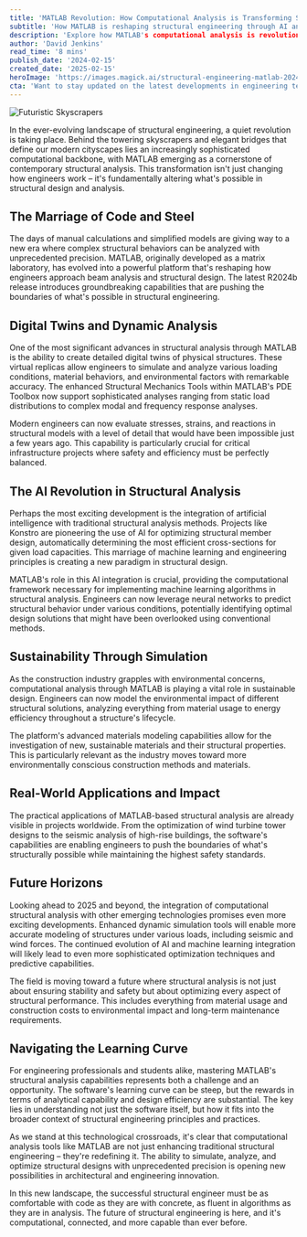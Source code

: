 ```yaml
---
title: 'MATLAB Revolution: How Computational Analysis is Transforming Structural Engineering in 2024'
subtitle: 'How MATLAB is reshaping structural engineering through AI and digital twins'
description: 'Explore how MATLAB's computational analysis is revolutionizing structural engineering in 2024, enabling digital twins, AI integration, and sustainable design solutions. Discover how these advancements are enhancing precision in structural analysis and opening new frontiers in architectural innovation.'
author: 'David Jenkins'
read_time: '8 mins'
publish_date: '2024-02-15'
created_date: '2025-02-15'
heroImage: 'https://images.magick.ai/structural-engineering-matlab-2024.jpg'
cta: 'Want to stay updated on the latest developments in engineering technology? Follow us on LinkedIn for regular insights into how computational tools are reshaping the future of structural engineering.'
---
```


![Futuristic Skyscrapers](https://i.magick.ai/PIXE/1739676114736_magick_img.webp)

In the ever-evolving landscape of structural engineering, a quiet revolution is taking place. Behind the towering skyscrapers and elegant bridges that define our modern cityscapes lies an increasingly sophisticated computational backbone, with MATLAB emerging as a cornerstone of contemporary structural analysis. This transformation isn't just changing how engineers work – it's fundamentally altering what's possible in structural design and analysis.

## The Marriage of Code and Steel

The days of manual calculations and simplified models are giving way to a new era where complex structural behaviors can be analyzed with unprecedented precision. MATLAB, originally developed as a matrix laboratory, has evolved into a powerful platform that's reshaping how engineers approach beam analysis and structural design. The latest R2024b release introduces groundbreaking capabilities that are pushing the boundaries of what's possible in structural engineering.

## Digital Twins and Dynamic Analysis

One of the most significant advances in structural analysis through MATLAB is the ability to create detailed digital twins of physical structures. These virtual replicas allow engineers to simulate and analyze various loading conditions, material behaviors, and environmental factors with remarkable accuracy. The enhanced Structural Mechanics Tools within MATLAB's PDE Toolbox now support sophisticated analyses ranging from static load distributions to complex modal and frequency response analyses.

Modern engineers can now evaluate stresses, strains, and reactions in structural models with a level of detail that would have been impossible just a few years ago. This capability is particularly crucial for critical infrastructure projects where safety and efficiency must be perfectly balanced.

## The AI Revolution in Structural Analysis

Perhaps the most exciting development is the integration of artificial intelligence with traditional structural analysis methods. Projects like Konstro are pioneering the use of AI for optimizing structural member design, automatically determining the most efficient cross-sections for given load capacities. This marriage of machine learning and engineering principles is creating a new paradigm in structural design.

MATLAB's role in this AI integration is crucial, providing the computational framework necessary for implementing machine learning algorithms in structural analysis. Engineers can now leverage neural networks to predict structural behavior under various conditions, potentially identifying optimal design solutions that might have been overlooked using conventional methods.

## Sustainability Through Simulation

As the construction industry grapples with environmental concerns, computational analysis through MATLAB is playing a vital role in sustainable design. Engineers can now model the environmental impact of different structural solutions, analyzing everything from material usage to energy efficiency throughout a structure's lifecycle.

The platform's advanced materials modeling capabilities allow for the investigation of new, sustainable materials and their structural properties. This is particularly relevant as the industry moves toward more environmentally conscious construction methods and materials.

## Real-World Applications and Impact

The practical applications of MATLAB-based structural analysis are already visible in projects worldwide. From the optimization of wind turbine tower designs to the seismic analysis of high-rise buildings, the software's capabilities are enabling engineers to push the boundaries of what's structurally possible while maintaining the highest safety standards.

## Future Horizons

Looking ahead to 2025 and beyond, the integration of computational structural analysis with other emerging technologies promises even more exciting developments. Enhanced dynamic simulation tools will enable more accurate modeling of structures under various loads, including seismic and wind forces. The continued evolution of AI and machine learning integration will likely lead to even more sophisticated optimization techniques and predictive capabilities.

The field is moving toward a future where structural analysis is not just about ensuring stability and safety but about optimizing every aspect of structural performance. This includes everything from material usage and construction costs to environmental impact and long-term maintenance requirements.

## Navigating the Learning Curve

For engineering professionals and students alike, mastering MATLAB's structural analysis capabilities represents both a challenge and an opportunity. The software's learning curve can be steep, but the rewards in terms of analytical capability and design efficiency are substantial. The key lies in understanding not just the software itself, but how it fits into the broader context of structural engineering principles and practices.

As we stand at this technological crossroads, it's clear that computational analysis tools like MATLAB are not just enhancing traditional structural engineering – they're redefining it. The ability to simulate, analyze, and optimize structural designs with unprecedented precision is opening new possibilities in architectural and engineering innovation.

In this new landscape, the successful structural engineer must be as comfortable with code as they are with concrete, as fluent in algorithms as they are in analysis. The future of structural engineering is here, and it's computational, connected, and more capable than ever before.